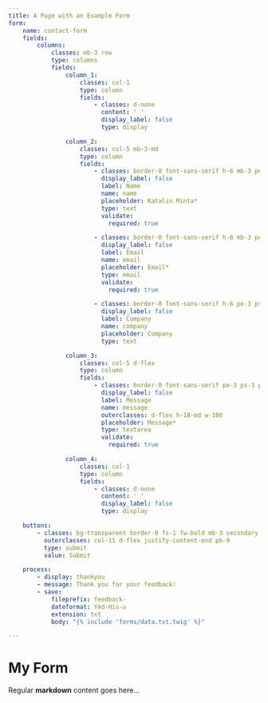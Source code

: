 ```yaml
---
title: A Page with an Example Form
form:
    name: contact-form
    fields:
        columns:
            classes: mb-3 row
            type: columns
            fields:
                column_1:
                    classes: col-1
                    type: column
                    fields:
                        - classes: d-none
                          content: ' '
                          display_label: false
                          type: display

                column_2:
                    classes: col-5 mb-3-md
                    type: column
                    fields:
                        - classes: border-0 font-sans-serif h-6 mb-3 pe-3 ps-3 w-100
                          display_label: false
                          label: Name
                          name: name
                          placeholder: Katalin Minta*
                          type: text
                          validate:
                            required: true

                        - classes: border-0 font-sans-serif h-6 mb-3 pe-3 ps-3 w-100
                          display_label: false
                          label: Email
                          name: email
                          placeholder: Email*
                          type: email
                          validate:
                            required: true

                        - classes: border-0 font-sans-serif h-6 pe-3 ps-3 w-100
                          display_label: false
                          label: Company
                          name: company
                          placeholder: Company
                          type: text

                column_3:
                    classes: col-5 d-flex
                    type: column
                    fields:
                        - classes: border-0 font-sans-serif pe-3 ps-3 pt-1-5 w-100
                          display_label: false
                          label: Message
                          name: message
                          outerclasses: d-flex h-18-md w-100
                          placeholder: Message*
                          type: textarea
                          validate:
                            required: true

                column_4:
                    classes: col-1
                    type: column
                    fields:
                        - classes: d-none
                          content: ' '
                          display_label: false
                          type: display

    buttons:
        - classes: bg-transparent border-0 fs-1 fw-bold mb-3 secondary
          outerclasses: col-11 d-flex justify-content-end pb-9
          type: submit
          value: Submit

    process:
        - display: thankyou
        - message: Thank you for your feedback!
        - save:
            fileprefix: feedback-
            dateformat: Ymd-His-u
            extension: txt
            body: "{% include 'forms/data.txt.twig' %}"

---
```


# My Form

Regular **markdown** content goes here...
